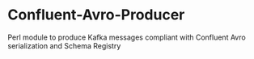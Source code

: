 # Confluent-Avro-Producer
Perl module to produce Kafka messages compliant with Confluent Avro serialization and Schema Registry
